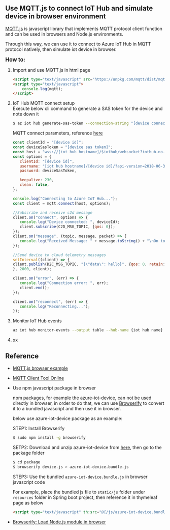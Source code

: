 ## Use MQTT.js to connect IoT Hub and simulate device in browser environment  
[MQTT.js](https://www.npmjs.com/package/mqtt) is javascript library that implements MQTT protocol client function and can
be used in browsers and Node.js environments. 

Through this way, we can use it to connect to Azure IoT Hub in MQTT protocol natively, then simulate iot device in browser.

<big>**How to:**</big>

1. Import and use MQTT.js in html page  
    ```html
    <script type="text/javascript" src="https://unpkg.com/mqtt/dist/mqtt.min.js"></script> 
    <script type="text/javascript">
        console.log(mqtt);
    </script>
    ```
2. IoT Hub MQTT connect setup  
Execute below cli command to generate a SAS token for the device and note down it 
    ```bash
    $ az iot hub generate-sas-token --connection-string "[device connection string] --duration [duration in seconds]"
    ```
    MQTT connect parameters, reference [here](https://github.com/Azure/azure-iot-sdk-java/blob/main/device/iot-device-client/src/main/java/com/microsoft/azure/sdk/iot/device/transport/mqtt/MqttIotHubConnection.java)

    ```javascript
   const clientId = "[device id]";
   const deviceSasToken = "[device sas token]";
   const host = "wss://[iot hub hostname]/$iothub/websocket?iothub-no-client-cert=true";
   const options = {
       clientId: "[device id]",
       username: "[iot hub hostname]/[device id]/?api-version=2018-06-30",
       password: deviceSasToken,
   
       keepalive: 230,
       clean: false,
   };
    
   console.log("Connecting to Azure IoT Hub...");
   const client = mqtt.connect(host, options);

   //Subscribe and receive c2d message
   client.on("connect", options => {
       console.log("Device connected: ", deviceId);
       client.subscribe(C2D_MSG_TOPIC, {qos: 0});
   });
   client.on("message", (topic, message, packet) => {
       console.log("Received Message: " + message.toString() + "\nOn topic: " + topic);
   });
   
   //Send device to cloud telemetry messages
   setInterval((client) => {
   client.publish(D2C_MSG_TOPIC, "{\"data\": hello}", {qos: 0, retain: false});
   }, 2000, client);
   
   client.on("error", (err) => {
       console.log("Connection error: ", err);
       client.end();
   });

   client.on("reconnect", (err) => {
       console.log("Reconnecting...");
   });
    ```
3. Monitor IoT Hub events
   ```bash
   az iot hub monitor-events --output table --hub-name {iot hub name}
   ```
4. xx

## Reference
* [MQTT.js browser example](https://www.emqx.com/en/blog/connect-to-mqtt-broker-with-websocket)
* [MQTT Client Tool Online](https://www.emqx.com/en/mqtt/mqtt-websocket-toolkit)  

* Use npm javascript package in browser

    npm packages, for example the azure-iot-device, can not be used directly in browser, in order to do that, we can use
    [Browserify](https://github.com/browserify/browserify) to convert it to a bundled javascript and then use it in browser.
    
    below use azure-iot-device package as an example:
    
    STEP1: Install Browserify
    ```bash
    $ sudo npm install -g browserify
    ```
    
    SETP2: Download and unzip azure-iot-device from [here](https://registry.npmjs.org/azure-iot-device/-/azure-iot-device-1.17.6.tgz),
    then go to the package folder
    ```bash
    $ cd package
    $ browserify device.js > azure-iot-device.bundle.js
    ```
    
    STEP3: Use the bundled `azure-iot-device.bundle.js` in browser javascript code
    
    For example, place the bundled js file to `static/js` folder under `resources` folder in Spring boot project, then reference
    it in thymeleaf page as below
    ```html
    <script type="text/javascript" th:src="@{/js/azure-iot-device.bundle.js}"></script>
    ```
* [Browserify: Load Node.js module in browser](https://javascript.ruanyifeng.com/tool/browserify.html)